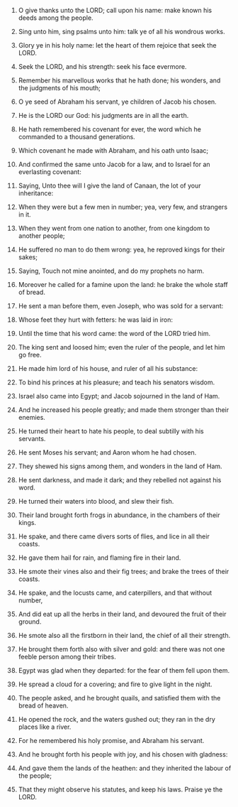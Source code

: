 1. O give thanks unto the LORD; call upon his name: make known his
deeds among the people.

2. Sing unto him, sing psalms unto him: talk ye of all his wondrous
works.

3. Glory ye in his holy name: let the heart of them rejoice that
seek the LORD.

4. Seek the LORD, and his strength: seek his face evermore.

5. Remember his marvellous works that he hath done; his wonders,
and the judgments of his mouth;

6. O ye seed of Abraham his servant, ye children of Jacob his
chosen.

7. He is the LORD our God: his judgments are in all the earth.

8. He hath remembered his covenant for ever, the word which he
commanded to a thousand generations.

9. Which covenant he made with Abraham, and his oath unto Isaac;

10. And confirmed the same unto Jacob for a law, and to Israel for
an everlasting covenant:

11. Saying, Unto thee will I give the land of Canaan, the lot of
your inheritance:

12. When they were but a few men in number; yea, very few, and
strangers in it.

13. When they went from one nation to another, from one kingdom to
another people;

14. He suffered no man to do them wrong: yea, he reproved kings for
their sakes;

15. Saying, Touch not mine anointed, and do my prophets no harm.

16. Moreover he called for a famine upon the land: he brake the
whole staff of bread.

17. He sent a man before them, even Joseph, who was sold for a
servant:

18. Whose feet they hurt with fetters: he was laid in iron:

19. Until the time that his word came: the word of the LORD tried
him.

20. The king sent and loosed him; even the ruler of the people, and
let him go free.

21. He made him lord of his house, and ruler of all his substance:

22. To bind his princes at his pleasure; and teach his senators
wisdom.

23. Israel also came into Egypt; and Jacob sojourned in the land of
Ham.

24. And he increased his people greatly; and made them stronger
than their enemies.

25. He turned their heart to hate his people, to deal subtilly with
his servants.

26. He sent Moses his servant; and Aaron whom he had chosen.

27. They shewed his signs among them, and wonders in the land of
Ham.

28. He sent darkness, and made it dark; and they rebelled not
against his word.

29. He turned their waters into blood, and slew their fish.

30. Their land brought forth frogs in abundance, in the chambers of
their kings.

31. He spake, and there came divers sorts of flies, and lice in all
their coasts.

32. He gave them hail for rain, and flaming fire in their land.

33. He smote their vines also and their fig trees; and brake the
trees of their coasts.

34. He spake, and the locusts came, and caterpillers, and that
without number,

35. And did eat up all the herbs in their land, and devoured the
fruit of their ground.

36. He smote also all the firstborn in their land, the chief of all
their strength.

37. He brought them forth also with silver and gold: and there was
not one feeble person among their tribes.

38. Egypt was glad when they departed: for the fear of them fell
upon them.

39. He spread a cloud for a covering; and fire to give light in the
night.

40. The people asked, and he brought quails, and satisfied them
with the bread of heaven.

41. He opened the rock, and the waters gushed out; they ran in the
dry places like a river.

42. For he remembered his holy promise, and Abraham his servant.

43. And he brought forth his people with joy, and his chosen with
gladness:

44. And gave them the lands of the heathen: and they inherited the
labour of the people;

45. That they might observe his statutes, and keep his laws. Praise
ye the LORD.